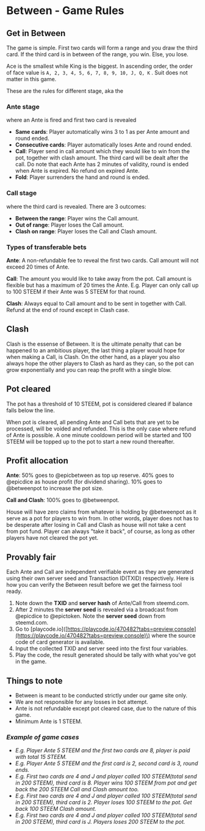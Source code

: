 # Between - Game Rules

## Get in Between

The game is simple. First two cards will form a range and you draw the third card. If the third card is in between of the range, you win. Else, you lose. 

Ace is the smallest while King is the biggest. In ascending order, the order of face value is `A, 2, 3, 4, 5, 6, 7, 8, 9, 10, J, Q, K` . Suit does not matter in this game.

These are the rules for different stage, aka the

### Ante stage 

where an Ante is fired and first two card is revealed

* **Same cards**: Player automatically wins 3 to 1 as per Ante amount and round ended. 
* **Consecutive cards**: Player automatically loses Ante and round ended. 
* **Call**: Player send in call amount which they would like to win from the pot, together with clash amount. The third card will be dealt after the call. Do note that each Ante has 2 minutes of validity, round is ended when Ante is expired. No refund on expired Ante.
* **Fold**: Player surrenders the hand and round is ended.

### Call stage

where the third card is revealed. There are 3 outcomes:

* **Between the range**: Player wins the Call amount. 
* **Out of range**: Player loses the Call amount.
* **Clash on range**: Player loses the Call and Clash amount.

### Types of transferable bets

**Ante**: A non-refundable fee to reveal the first two cards. Call amount will not exceed 20 times of Ante.

**Call**: The amount you would like to take away from the pot. Call amount is flexible but has a maximum of 20 times the Ante. E.g. Player can only call up to 100 STEEM if their Ante was 5 STEEM for that round.

**Clash**: Always equal to Call amount and to be sent in together with Call. Refund at the end of round except in Clash case.

## Clash

Clash is the essense of Between. It is the ultimate penalty that can be happened to an ambitious player, the last thing a player would hope for when making a Call, is Clash. On the other hand, as a player you also always hope the other players to Clash as hard as they can, so the pot can grow exponentially and you can reap the profit with a single blow.

 

## Pot cleared

The pot has a threshold of 10 STEEM, pot is considered cleared if balance falls below the line.

When pot is cleared, all pending Ante and Call bets that are yet to be processed, will be voided and refunded. This is the only case where refund of Ante is possible. A one minute cooldown period will be started and 100 STEEM will be topped up to the pot to start a new round thereafter.

## Profit allocation

**Ante**: 50% goes to @epicbetween as top up reserve. 40% goes to @epicdice as house profit \(for dividend sharing\). 10% goes to @betweenpot to increase the pot size.

**Call and Clash**: 100% goes to @betweenpot.

House will have zero claims from whatever is holding by @betweenpot as it serve as a pot for players to win from. In other words, player does not has to be desperate after losing in Call and Clash as house will not take a cent from pot fund. Player can always "take it back", of course, as long as other players have not cleared the pot yet.

## Provably fair

Each Ante and Call are independent verifiable event as they are generated using their own server seed and Transaction ID\(TXID\) respectively. Here is how you can verify the Between result before we get the fairness tool ready.

1. Note down the **TXID** and **server** **hash** of Ante/Call from steemd.com.
2. After 2 minutes the **server seed** is revealed via a broadcast from @epicdice to @epictoken. Note the **server seed** down from steemd.com.
3. Go to \[playcode.io\]\([https://playcode.io/470482?tabs=preview,console](https://playcode.io/470482?tabs=preview,console)\) where the source code of card generator is available.
4. Input the collected TXID and server seed into the first four variables.
5. Play the code, the result generated should be tally with what you've got in the game.

## Things to note

* Between is meant to be conducted strictly under our game site only. 
* We are not responsible for any losses in bot attempt.
* Ante is not refundable except pot cleared case, due to the nature of this game.
* Minimum Ante is 1 STEEM.

### _Example of game cases_

* _E.g. Player Ante 5 STEEM and the first two cards are 8, player is paid with total 15 STEEM._
* _E.g. Player Ante 5 STEEM and the first card is 2, second card is 3, round ends._
* _E.g. First two cards are 4 and J and player called 100 STEEM\(total send in 200 STEEM\), third card is 8. Player wins 100 STEEM from pot and get back the 200 STEEM Call and Clash amount too._
* _E.g. First two cards are 4 and J and player called 100 STEEM\(total send in 200 STEEM\), third card is 2. Player loses 100 STEEM to the pot. Get back 100 STEEM Clash amount._
* _E.g. First two cards are 4 and J and player called 100 STEEM\(total send in 200 STEEM\), third card is J. Players loses 200 STEEM to the pot._

